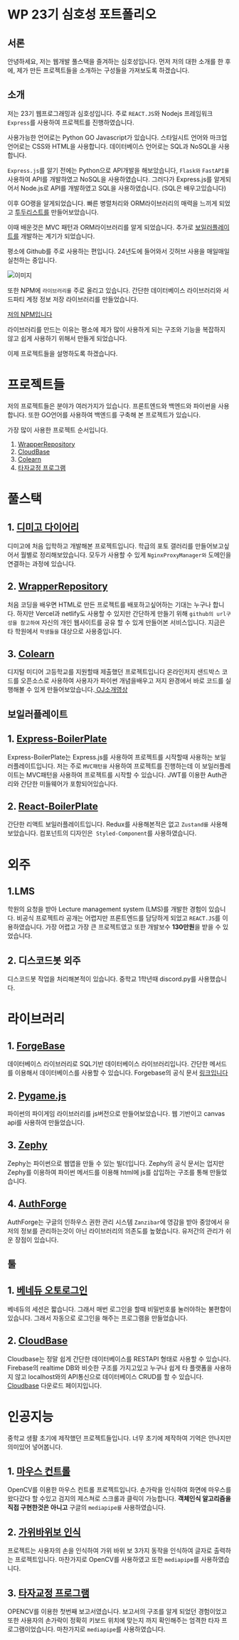 # WP 23기 심호성 포트폴리오

## 서론

안녕하세요, 저는 웹개발 풀스택을 즐겨하는 심호성입니다.
먼저 저의 대한 소개를 한 후에, 제가 만든 프로젝트들을 소개하는 구성들을 가져보도록 하겠습니다.

## 소개

저는 23기 웹프로그래밍과 심호성입니다. 주로 `REACT.JS`와
Nodejs 프레임워크 `Express`를 사용하여 프로젝트를 진행하였습니다.

사용가능한 언어로는 Python GO Javascript가 있습니다.
스타일시트 언어와 마크업 언어로는 CSS와 HTML을 사용합니다.
데이터베이스 언어로는 SQL과 NoSQL을 사용합니다.

`Express.js`를 알기 전에는 Python으로 API개발을 해보았습니다,
`Flask와` `FastAPI를` 사용하여 API를 개발하였고 NoSQL을 사용하였습니다.
그러다가 Express.js를 알게되어서 Node.js로 API를 개발하였고 SQL을 사용하였습니다. (SQL은 배우고있습니다)

이후 GO랭을 알게되었습니다. 빠른 병렬처리와 ORM라이브러리의 매력을 느끼게 되었고 [투두리스트를](https://github.com/velo1203/Golang-Todo) 만들어보았습니다.

이때 배운것은 MVC 패턴과 ORM라이브러리를 알게 되었습니다. 추가로 [보일러플레이트를](https://github.com/velo1203/Express-BoilerPlate) 개발하는 계기가 되었습니다.

평소에 Github를 주로 사용하는 편입니다.
24년도에 들어와서 깃허브 사용을 매일매일 실천하는 중입니다.

![이미지](https://github.com/velo1203/My-portfolio/raw/main/%EC%84%9C%EB%A1%A0/github%EB%82%B4%EC%97%AD.png)

또한 NPM에 `라이브러리를` 주로 올리고 있습니다.
간단한 데이터베이스 라이브러리와 서드파티 계정 정보 저장 라이브러리를 만들었습니다.

[저의 NPM입니다](https://www.npmjs.com/~devho)

라이브러리를 만드는 이유는 평소에 제가 많이 사용하게 되는 구조와 기능을 복잡하지 않고 쉽게 사용하기 위해서 만들게 되었습니다.

이제 프로젝트들을 설명하도록 하겠습니다.

# 프로젝트들

저의 프로젝트들은 분야가 여러가지가 있습니다.
프론트엔드와 백엔드와 파이썬을 사용합니다. 또한 GO언어를 사용하여 백엔드를 구축해 본 프로젝트가 있습니다.

가장 많이 사용한 프로젝트 순서입니다.

1. [WrapperRepository](#2-wrapperrepository)
2. [CloudBase](#2-cloudbase)
3. [Colearn](#3-colearn)
4. [타자교정 프로그램](#3-타자교정-프로그램)

# 풀스택

## 1. [디미고 다이어리](https://github.com/velo1203/Dimigo-diary)

디미고에 처음 입학하고 개발해본 프로젝트입니다. 학급의 포토 갤러리를 만들어보고싶어서 월별로 정리해보았습니다. 모두가 사용할 수 있게 `NginxProxyManager와` 도메인을 연결하는 과정에 있습니다.

## 2. [WrapperRepository](https://github.com/velo1203/Wrapper-Repository)

처음 코딩을 배우면 HTML로 만든 프로젝트를 배포하고싶어하는 기대는 누구나 합니다. 하지만 Vercel과 netlify도 사용할 수 있지만 간단하게 만들기 위해 `github의 url구성을 참고하여` 자신의 개인 웹사이트를 공유 할 수 있게 만들어본 서비스입니다. 지금은 타 학원에서 `학생들을` 대상으로 사용중입니다.

## 3. [Colearn](https://github.com/velo1203/Colearn)

디지털 미디어 고등학교를 지원할때 제출했던 프로젝트입니다 온라인저지 샌드박스 코드를 오픈소스로 사용하여 사용자가 파이썬 개념을배우고 저지 완경에서 바로 코드를 실행해볼 수 있게 만들어보았습니다.[ OJ소개영상](https://www.youtube.com/watch?v=MdeQ8oB0Hgs)

## 보일러플레이트

## 1. [Express-BoilerPlate](https://github.com/velo1203/Express-BoilerPlate)

Express-BoilerPlate는 Express.js를 사용하여 프로젝트를 시작할때 사용하는 보일러플레이트입니다. 저는 주로 `MVC패턴을` 사용하여 프로젝트를 진행하는데 이 보일러플레이트는 MVC패턴을 사용하여 프로젝트를 시작할 수 있습니다. JWT를 이용한 Auth관리와 간단한 미들웨어가 포함되어있습니다.

## 2. [React-BoilerPlate](https://github.com/velo1203/React-BoilerPlate)

간단한 리액트 보일러플레이트입니다. Redux를 사용해본적은 없고 `Zustand를` 사용해보았습니다. 컴포넌트의 디자인은` Styled-Component`를 사용하였습니다.

# 외주

## 1.LMS

학원의 요청을 받아 Lecture management system (LMS)를 개발한 경험이 있습니다. 비공식 프로젝트라 공개는 어렵지만 프론트엔드를 담당하게 되었고 `REACT.JS`를 이용하였습니다. 가장 어렵고 가장 큰 프로젝트였고 또한 개발보수 **130만원**을 받을 수 있었습니다.

## 2. 디스코드봇 외주

디스코드봇 작업을 처리해본적이 있습니다. 중학교 1학년때 discord.py를 사용했습니다.

# 라이브러리

## 1. [ForgeBase](https://github.com/velo1203/ForgeBase)

데이터베이스 라이브러리로 SQL기반 데이터베이스 라이브러리입니다.
간단한 메서드를 이용해서 데이터베이스를 사용할 수 있습니다.
Forgebase의 공식 문서 [링크입니다](https://www.npmjs.com/package/forgebase?activeTab=readme#start-the-installation)

## 2. [Pygame.js](https://github.com/velo1203/PyGame.js)

파이썬의 파이게임 라이브러리를 js버전으로 만들어보았습니다. 웹 기반이고 canvas api를 사용하여 만들었습니다.

## 3. [Zephy](https://github.com/velo1203/Zephy-Project)

Zephy는 파이썬으로 웹앱을 만들 수 있는 빌더입니다. Zephy의 공식 문서는 업지만 Zephy를 이용하여 파이썬 메서드를 이용해 html에 js를 삽입하는 구조를 통해 만들었습니다.

## 4. [AuthForge](https://github.com/velo1203/AuthForge)

AuthForge는 구글의 인하우스 권한 관리 시스템 `Zanzibar`에 영감을 받아 중앙에서 유저의 정보를 관리하는것이 아닌 라이브러리의 의존도를 높혔습니다. 유저간의 관리가 쉬운 장점이 있습니다.

## 툴

## 1. [베네듀 오토로그인](https://github.com/velo1203/Benedu-Auto-login)

베네듀의 세션은 짧습니다. 그래서 매번 로그인을 할때 비밀번호를 눌러야하는 불편함이 있습니다. 그래서 자동으로 로그인을 해주는 프로그램을 만들었습니다.

## 2. [CloudBase](https://github.com/velo1203/cloudbase)

Cloudbase는 정말 쉽게 간단한 데이터베이스를 RESTAPI 형태로 사용할 수 있습니다. Firebase의 realtime DB와 비슷한 구조를 가지고있고 누구나 쉽게 타 플랫폼을 사용하지 않고 localhost와의 API통신으로 데이터베이스 CRUD를 할 수 있습니다. [Cloudbase](https://velo1203.github.io/cloudbase/webDownload/) 다운로드 페이지입니다.

# 인공지능

중학교 생활 초기에 제작했던 프로젝트들입니다. 너무 초기에 제작하여 기억은 안나지만 의미있어 넣어봅니다.

## 1. [마우스 컨트롤 ](https://github.com/velo1203/mouse-control-using-openCV)

OpenCV를 이용한 마우스 컨트롤 프로젝트입니다. 손가락을 인식하여 화면에 마우스를 왔다갔다 할 수있고 검지의 제스쳐로 스크롤과 클릭이 가능합니다. **객체인식 알고리즘을 직접 구현한것은 아니고** 구글의 `mediapipe를` 사용하였습니다.

## 2. [가위바위보 인식](https://github.com/velo1203/rockscissorpaper_using_opencv)

프로젝트는 사용자의 손을 인식하여 가위 바위 보 3가지 동작을 인식하여 글자로 출력하는 프로젝트입니다. 마찬가지로 OpenCV를 사용하였고 또한 `mediapipe`를 사용하였습니다.

## 3. [타자교정 프로그램](https://github.com/velo1203/OpenCV-)

OPENCV를 이용한 첫번째 보고서였습니다. 보고서의 구조를 알게 되었던 경험이었고 또한 사용자의 손가락이 정확히 키보드 위치에 맞는지 까지 확인해주는 엄격한 타자 프로그램이었습니다. 마찬가지로 `mediapipe`를 사용하였습니다.
